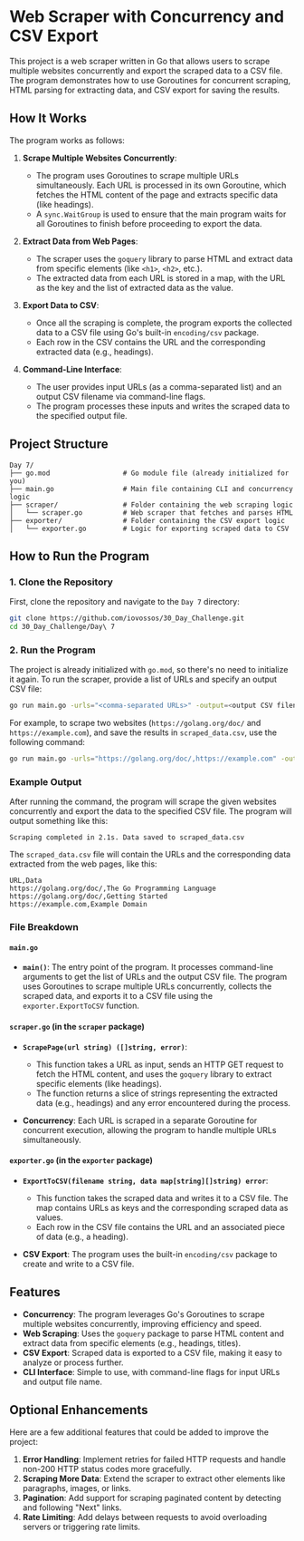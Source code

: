 
# Web Scraper with Concurrency and CSV Export

This project is a web scraper written in Go that allows users to scrape multiple websites concurrently and export the scraped data to a CSV file. The program demonstrates how to use Goroutines for concurrent scraping, HTML parsing for extracting data, and CSV export for saving the results.

## How It Works

The program works as follows:

1. **Scrape Multiple Websites Concurrently**: 
   - The program uses Goroutines to scrape multiple URLs simultaneously. Each URL is processed in its own Goroutine, which fetches the HTML content of the page and extracts specific data (like headings).
   - A `sync.WaitGroup` is used to ensure that the main program waits for all Goroutines to finish before proceeding to export the data.

2. **Extract Data from Web Pages**: 
   - The scraper uses the `goquery` library to parse HTML and extract data from specific elements (like `<h1>`, `<h2>`, etc.).
   - The extracted data from each URL is stored in a map, with the URL as the key and the list of extracted data as the value.

3. **Export Data to CSV**: 
   - Once all the scraping is complete, the program exports the collected data to a CSV file using Go's built-in `encoding/csv` package.
   - Each row in the CSV contains the URL and the corresponding extracted data (e.g., headings).

4. **Command-Line Interface**: 
   - The user provides input URLs (as a comma-separated list) and an output CSV filename via command-line flags.
   - The program processes these inputs and writes the scraped data to the specified output file.

## Project Structure

```
Day 7/
├── go.mod                  # Go module file (already initialized for you)
├── main.go                 # Main file containing CLI and concurrency logic
├── scraper/                # Folder containing the web scraping logic
│   └── scraper.go          # Web scraper that fetches and parses HTML
├── exporter/               # Folder containing the CSV export logic
│   └── exporter.go         # Logic for exporting scraped data to CSV
```

## How to Run the Program

### 1. Clone the Repository

First, clone the repository and navigate to the `Day 7` directory:

```bash
git clone https://github.com/iovossos/30_Day_Challenge.git
cd 30_Day_Challenge/Day\ 7
```

### 2. Run the Program

The project is already initialized with `go.mod`, so there's no need to initialize it again. To run the scraper, provide a list of URLs and specify an output CSV file:

```bash
go run main.go -urls="<comma-separated URLs>" -output=<output CSV filename>
```

For example, to scrape two websites (`https://golang.org/doc/` and `https://example.com`), and save the results in `scraped_data.csv`, use the following command:

```bash
go run main.go -urls="https://golang.org/doc/,https://example.com" -output="scraped_data.csv"
```

### Example Output

After running the command, the program will scrape the given websites concurrently and export the data to the specified CSV file. The program will output something like this:

```
Scraping completed in 2.1s. Data saved to scraped_data.csv
```

The `scraped_data.csv` file will contain the URLs and the corresponding data extracted from the web pages, like this:

```
URL,Data
https://golang.org/doc/,The Go Programming Language
https://golang.org/doc/,Getting Started
https://example.com,Example Domain
```

### File Breakdown

#### `main.go`

- **`main()`**: The entry point of the program. It processes command-line arguments to get the list of URLs and the output CSV file. The program uses Goroutines to scrape multiple URLs concurrently, collects the scraped data, and exports it to a CSV file using the `exporter.ExportToCSV` function.

#### `scraper.go` (in the `scraper` package)

- **`ScrapePage(url string) ([]string, error)`**: 
   - This function takes a URL as input, sends an HTTP GET request to fetch the HTML content, and uses the `goquery` library to extract specific elements (like headings).
   - The function returns a slice of strings representing the extracted data (e.g., headings) and any error encountered during the process.
   
- **Concurrency**: Each URL is scraped in a separate Goroutine for concurrent execution, allowing the program to handle multiple URLs simultaneously.

#### `exporter.go` (in the `exporter` package)

- **`ExportToCSV(filename string, data map[string][]string) error`**: 
   - This function takes the scraped data and writes it to a CSV file. The map contains URLs as keys and the corresponding scraped data as values.
   - Each row in the CSV file contains the URL and an associated piece of data (e.g., a heading).
   
- **CSV Export**: The program uses the built-in `encoding/csv` package to create and write to a CSV file.

## Features

- **Concurrency**: The program leverages Go's Goroutines to scrape multiple websites concurrently, improving efficiency and speed.
- **Web Scraping**: Uses the `goquery` package to parse HTML content and extract data from specific elements (e.g., headings, titles).
- **CSV Export**: Scraped data is exported to a CSV file, making it easy to analyze or process further.
- **CLI Interface**: Simple to use, with command-line flags for input URLs and output file name.


## Optional Enhancements

Here are a few additional features that could be added to improve the project:

1. **Error Handling**: Implement retries for failed HTTP requests and handle non-200 HTTP status codes more gracefully.
2. **Scraping More Data**: Extend the scraper to extract other elements like paragraphs, images, or links.
3. **Pagination**: Add support for scraping paginated content by detecting and following "Next" links.
4. **Rate Limiting**: Add delays between requests to avoid overloading servers or triggering rate limits.
